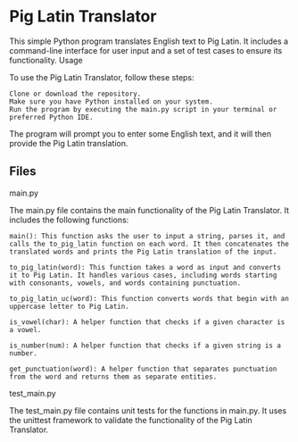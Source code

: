 # Pig Latin Translator

This simple Python program translates English text to Pig Latin. It includes a command-line interface for user input and a set of test cases to ensure its functionality.
Usage

To use the Pig Latin Translator, follow these steps:

    Clone or download the repository.
    Make sure you have Python installed on your system.
    Run the program by executing the main.py script in your terminal or preferred Python IDE.

The program will prompt you to enter some English text, and it will then provide the Pig Latin translation.
## Files
main.py

The main.py file contains the main functionality of the Pig Latin Translator. It includes the following functions:

    main(): This function asks the user to input a string, parses it, and calls the to_pig_latin function on each word. It then concatenates the translated words and prints the Pig Latin translation of the input.

    to_pig_latin(word): This function takes a word as input and converts it to Pig Latin. It handles various cases, including words starting with consonants, vowels, and words containing punctuation.

    to_pig_latin_uc(word): This function converts words that begin with an uppercase letter to Pig Latin.

    is_vowel(char): A helper function that checks if a given character is a vowel.

    is_number(num): A helper function that checks if a given string is a number.

    get_punctuation(word): A helper function that separates punctuation from the word and returns them as separate entities.

test_main.py

The test_main.py file contains unit tests for the functions in main.py. It uses the unittest framework to validate the functionality of the Pig Latin Translator.
